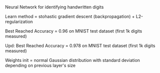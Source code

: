 Neural Network for identifying handwritten digits

Learn method = stohastic gradient descent (backpropagation) + L2-regularization

Best Reached Accuracy = 0.96 on MNIST test dataset (first 1k digits measured)

Upd: Best Reached Accuracy = 0.978 on MNIST test dataset (first 1k digits measured)

Weights init = normal Gaussian distribution with standard deviation depending on previous layer's size
